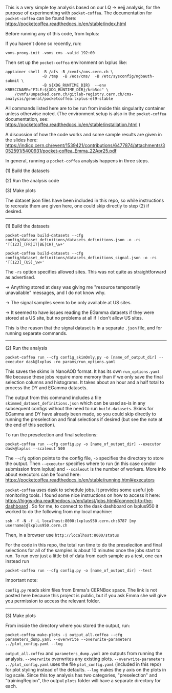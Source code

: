 This is a very simple toy analysis based on our LQ -> eejj analysis, for the purpose of experimenting with `pocket-coffea`.
The documentation for `pocket-coffea` can be found here: https://pocketcoffea.readthedocs.io/en/stable/index.html

Before running any of this code, from lxplus:

If you haven't done so recently, run:
```
voms-proxy-init -voms cms -valid 192:00
```
Then set up the `pocket-coffea` environment on lxplus like:
```
apptainer shell -B /afs -B /cvmfs/cms.cern.ch \
                -B /tmp  -B /eos/cms/  -B /etc/sysconfig/ngbauth-submit \
                -B ${XDG_RUNTIME_DIR}  --env KRB5CCNAME="FILE:${XDG_RUNTIME_DIR}/krb5cc" \
    /cvmfs/unpacked.cern.ch/gitlab-registry.cern.ch/cms-analysis/general/pocketcoffea:lxplus-el9-stable
```
All commands listed here are to be run from inside this singularity container unless otherwise noted.
(The environment setup is also in the `pocket-coffea` documentation, see: https://pocketcoffea.readthedocs.io/en/stable/installation.html )

A discussion of how the code works and some sample results are given in the slides here: https://indico.cern.ch/event/1539421/contributions/6477874/attachments/3052591/5400931/pocket-coffea_Emma_22Apr25.pdf

In general, running a `pocket-coffea` analysis happens in three steps. 

(1) Build the datasets

(2) Run the analysis code

(3) Make plots

The dataset json files have been included in this repo, so while instructions to recreate them are given here, one could skip directly to step (2) if desired.

**********************************************************************************************************************************
(1) Build the datasets
```
pocket-coffea build-datasets --cfg config/dataset_definitions/datasets_definitions.json -o -rs 'T[123]_(FR|IT|BE|CH)_\w+'
```
```
pocket-coffea build-datasets --cfg config/dataset_definitions/datasets_definitions_signal.json -o -rs 'T[123]_(US)_\w+'
```
The `-rs` option specifies allowed sites.
This was not quite as straightforward as advertised.

-> Anything stored at desy was giving me "resource temporarily unavailable" messages, and I do not know why.

-> The signal samples seem to be only available at US sites.

-> It seemed to have issues reading the EGamma datasets if they were stored at a US site, but no problems at all if I don't allow US sites.

This is the reason that the signal dataset is in a separate `.json` file, and for running separate commands.
**********************************************************************************************************************************
(2) Run the analysis
```
pocket-coffea run --cfg config_skimOnly,py -o [name_of_output_dir] --executor dask@lxplus -ro params/run_options.yaml
```
This saves the skims in NanoAOD format.
It has its own `run_options.yaml` file because these jobs require more memory than if we only save the final selection columns and histograms.
It takes about an hour and a half total to process the DY and EGamma datasets.

The output from this command includes a file `skimmed_dataset_definitions.json` which can be used as-is in any subsequent configs without the need to run `build-datasets`.
Skims for EGamma and DY have already been made, so you could skip directly to running the preselection and final selections if desired (but see the note at the end of this section).

To run the preselection and final selections:
```
pocket-coffea run --cfg config.py -o [name_of_output_dir] --executor dask@lxplus --scaleout 500
```
The `--cfg` option points to the config file, `-o` specifies the directory to store the output.
Then `--executor` specifies where to run (in this case condor submission from lxplus) and `--scaleout` is the number of workers.
More info about executors can be found here: https://pocketcoffea.readthedocs.io/en/stable/running.html#executors

`pocket-coffea` uses dask to schedule jobs.
It provides some useful job monitoring tools.
I found some nice instructions on how to access it here: https://higgs-dna.readthedocs.io/en/latest/jobs.html#connect-to-the-dashboard .
So for me, to connect to the dask dashboard on lxplus950 it worked to do the following from my local machine:
```
ssh -Y -N -f -L localhost:8000:lxplus950.cern.ch:8787 [my username]@lxplus950.cern.ch
```
Then, in a browser use `http://localhost:8000/status`

For the code in this repo, the total run time to do the preseleciton and final selections for all of the samples is about 10 minutes once the jobs start to run.
To run over just a little bit of data from each sample as a test, one can instead run 
```
pocket-coffea run --cfg config.py -o [name_of_output_dir] --test
```
Important note: 

`config.py` reads skim files from Emma's CERNBox space. 
The link is not posted here because this project is public, but if you ask Emma she will give you permission to access the relevant folder.

**********************************************************************************************************************************
(3) Make plots

From inside the directory where you stored the output, run:
```
pocket-coffea make-plots -i output_all.coffea --cfg parameters_dump.yaml --overwrite --overwrite-parameters ../plot_config.yaml --log
```
`output_all.coffea` and `parameters_dump.yaml` are outputs from running the analysis.
`--overwrite` overwrites any existing plots.
`--overwrite-parameters ../plot_config.yaml` uses the file `plot_config.yaml` (included in this repo) for plot styling instead of the defaults.
`--log` makes the y axis on the plots in log scale.
Since this toy analysis has two categories, "preselection" and "trainingRegion", the output `plots` folder will have a separate directory for each.
